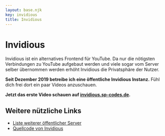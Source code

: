 ```yaml
---
layout: base.njk
key: invidious
title: Invidious
---
```

# Invidious

Invidious ist ein alternatives Frontend für YouTube. 
Da nur die nötigsten Verbindungen zu YouTube aufgebaut werden und viele sogar vom Server selber übernommen werden erhöht Invidious die Privatsphäre der Nutzer.

__Seit Dezember 2019 betreibe ich eine öffentliche Invidious Instanz.__ Fühl dich frei dort ein paar Videos anzuschauen.

__Jetzt das erste Video schauen auf [invidious.sp-codes.de](https://invidious.sp-codes.de).__

## Weitere nützliche Links

* [Liste weiterer öffentlicher Server](https://github.com/omarroth/invidious/wiki/Invidious-Instances)
* [Quellcode von Invidious](https://github.com/omarroth/invidious)
